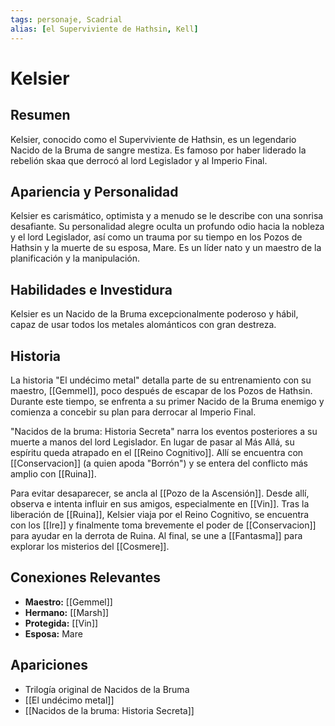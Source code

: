 ```yaml
---
tags: personaje, Scadrial
alias: [el Superviviente de Hathsin, Kell]
---
```


# Kelsier

## Resumen
Kelsier, conocido como el Superviviente de Hathsin, es un legendario Nacido de la Bruma de sangre mestiza. Es famoso por haber liderado la rebelión skaa que derrocó al lord Legislador y al Imperio Final.

## Apariencia y Personalidad
Kelsier es carismático, optimista y a menudo se le describe con una sonrisa desafiante. Su personalidad alegre oculta un profundo odio hacia la nobleza y el lord Legislador, así como un trauma por su tiempo en los Pozos de Hathsin y la muerte de su esposa, Mare. Es un líder nato y un maestro de la planificación y la manipulación.

## Habilidades e Investidura
Kelsier es un Nacido de la Bruma excepcionalmente poderoso y hábil, capaz de usar todos los metales alománticos con gran destreza.

## Historia
La historia "El undécimo metal" detalla parte de su entrenamiento con su maestro, [[Gemmel]], poco después de escapar de los Pozos de Hathsin. Durante este tiempo, se enfrenta a su primer Nacido de la Bruma enemigo y comienza a concebir su plan para derrocar al Imperio Final.

"Nacidos de la bruma: Historia Secreta" narra los eventos posteriores a su muerte a manos del lord Legislador. En lugar de pasar al Más Allá, su espíritu queda atrapado en el [[Reino Cognitivo]]. Allí se encuentra con [[Conservacion]] (a quien apoda "Borrón") y se entera del conflicto más amplio con [[Ruina]].

Para evitar desaparecer, se ancla al [[Pozo de la Ascensión]]. Desde allí, observa e intenta influir en sus amigos, especialmente en [[Vin]]. Tras la liberación de [[Ruina]], Kelsier viaja por el Reino Cognitivo, se encuentra con los [[Ire]] y finalmente toma brevemente el poder de [[Conservacion]] para ayudar en la derrota de Ruina. Al final, se une a [[Fantasma]] para explorar los misterios del [[Cosmere]].

## Conexiones Relevantes
* **Maestro:** [[Gemmel]]
* **Hermano:** [[Marsh]]
* **Protegida:** [[Vin]]
* **Esposa:** Mare

## Apariciones
* Trilogía original de Nacidos de la Bruma
* [[El undécimo metal]]
* [[Nacidos de la bruma: Historia Secreta]]
